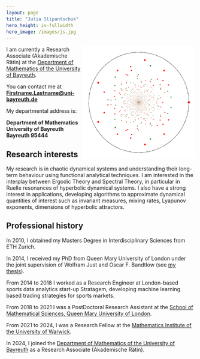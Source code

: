 ```yaml
---
layout: page
title: "Julia Slipantschuk"
hero_height: is-fullwidth
hero_image: /images/js.jpg
---
```


<img src="images/spectrum.png" alt="spectrum" width="300" height="300" style="float:right;">

I am currently a Research Associate (Akademische Rätin) at the 
[Department of Mathematics of the University of Bayreuth](https://www.dsd.uni-bayreuth.de/en/team/index.html).

You can contact me at **Firstname.Lastname@uni-bayreuth.de**

My departmental address is:

**Department of Mathematics\
University of Bayreuth\
Bayreuth 95444**

## Research interests

My research is in chaotic dynamical systems and understanding their long-term behaviour using functional analytical techniques. I am interested in the interplay between Ergodic Theory and Spectral Theory, in particular in Ruelle resonances of hyperbolic dynamical systems. I also have a strong interest in applications, developing algorithms to approximate dynamical quantities of interest such as invariant measures, mixing rates, Lyapunov exponents, dimensions of hyperbolic attractors.

## Professional history

In 2010, I obtained my Masters Degree in Interdisciplinary Sciences from ETH Zurich.

In 2014, I received my PhD from Queen Mary University of London under the joint
supervision of Wolfram Just and Oscar F. Bandtlow (see [my thesis](/data/thesis.pdf)).

From 2014 to 2018 I worked as a Research Engineer at London-based sports data analytics start-up Stratagem, developing machine learning based trading strategies for sports markets.

From 2018 to 2021 I was a PostDoctoral Research Assistant at the [School of Mathematical Sciences,
Queen Mary University of London](https://www.qmul.ac.uk/maths/).

From 2021 to 2024, I was a Research Fellow at the [Mathematics Institute of the University of Warwick](https://warwick.ac.uk/fac/sci/maths/).

In 2024, I joined the [Department of Mathematics of the University of Bayreuth](https://www.math.uni-bayreuth.de/en/) as a Research Associate (Akademische Rätin). 


